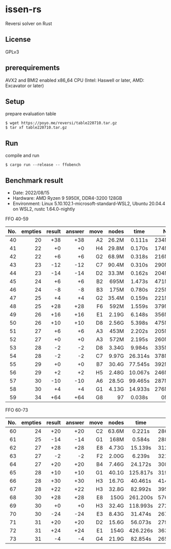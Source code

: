 # issen-rs

Reversi solver on Rust

## License

GPLv3

## prerequirements

AVX2 and BMI2 enabled x86\_64 CPU (Intel: Haswell or later, AMD: Excavator or later)

## Setup

prepare evaluation table

```Shell
$ wget https://poyo.me/reversi/table220710.tar.gz
$ tar xf table220710.tar.gz
```

## Run

compile and run

```Shell
$ cargo run --release -- ffobench
```

## Benchmark result

- Date: 2022/08/15
- Hardware: AMD Ryzen 9 5950X, DDR4-3200 128GB
- Environment: Linux 5.10.102.1-microsoft-standard-WSL2, Ubuntu 20.04.4 on WSL2, rustc 1.64.0-nightly

FFO 40-59

|No.|empties|result|answer|move|nodes|time|NPS|
|---:|---:|---:|---:|---:|---:|:--:|---:|
|40|20|+38|+38|A2|26.2M|   0.111s|234M/s|
|41|22| +0| +0|H4|29.8M|   0.170s|174M/s|
|42|22| +6| +6|G2|68.9M|   0.318s|216M/s|
|43|23|-12|-12|C7|90.4M|   0.310s|290M/s|
|44|23|-14|-14|D2|33.3M|   0.162s|204M/s|
|45|24| +6| +6|B2| 695M|   1.473s|471M/s|
|46|24| -8| -8|B3| 175M|   0.780s|225M/s|
|47|25| +4| +4|G2|35.4M|   0.159s|221M/s|
|48|25|+28|+28|F6| 592M|   1.559s|379M/s|
|49|26|+16|+16|E1|2.19G|   6.148s|356M/s|
|50|26|+10|+10|D8|2.56G|   5.398s|475M/s|
|51|27| +6| +6|A3| 453M|   2.202s|205M/s|
|52|27| +0| +0|A3| 572M|   2.195s|260M/s|
|53|28| -2| -2|D8|3.34G|   9.984s|335M/s|
|54|28| -2| -2|C7|9.97G|  26.314s|378M/s|
|55|29| +0| +0|B7|30.4G|  77.545s|392M/s|
|56|29| +2| +2|H5|2.48G|  10.067s|246M/s|
|57|30|-10|-10|A6|28.5G|  99.465s|287M/s|
|58|30| +4| +4|G1|4.13G|  14.933s|276M/s|
|59|34|+64|+64|G8|   97|   0.038s|0M/s|

FFO 60-73

|No.|empties|result|answer|move|nodes|time|NPS|
|---:|---:|---:|---:|---:|---:|:--:|---:|
|60|24|+20|+20|C2|63.6M|   0.221s|286M/s|
|61|25|-14|-14|G1| 168M|   0.584s|288M/s|
|62|27|+28|+28|E8|4.73G|  15.139s|312M/s|
|63|27| -2| -2|F2|2.00G|   6.239s|321M/s|
|64|27|+20|+20|B4|7.46G|  24.172s|308M/s|
|65|28|+10|+10|G1|40.1G| 125.817s|319M/s|
|66|28|+30|+30|H3|16.7G|  40.461s|414M/s|
|67|28|+22|+22|H3|32.8G|  82.992s|395M/s|
|68|30|+28|+28|E8| 150G| 261.200s|576M/s|
|69|30| +0| +0|H3|32.4G| 118.993s|272M/s|
|70|30|-24|-24|E3|8.43G|  31.474s|267M/s|
|71|31|+20|+20|D2|15.6G|  56.073s|279M/s|
|72|31|+24|+24|E1| 154G| 426.226s|363M/s|
|73|31| -4| -4|G4|21.9G|  82.854s|265M/s|
